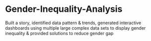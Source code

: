 # Gender-Inequality-Analysis
Built a story, identified data pattern &amp; trends, generated interactive dashboards using multiple large complex data sets to display gender inequality &amp; provided solutions to reduce gender gap
